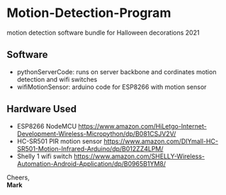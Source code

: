 # Motion-Detection-Program
motion detection software bundle for Halloween decorations 2021

## Software
* pythonServerCode: runs on server backbone and cordinates motion detection and wifi switches
* wifiMotionSensor: arduino code for ESP8266 with motion sensor 

## Hardware Used
* ESP8266 NodeMCU https://www.amazon.com/HiLetgo-Internet-Development-Wireless-Micropython/dp/B081CSJV2V/
* HC-SR501 PIR motion sensor https://www.amazon.com/DIYmall-HC-SR501-Motion-Infrared-Arduino/dp/B012ZZ4LPM/
* Shelly 1 wifi switch https://www.amazon.com/SHELLY-Wireless-Automation-Android-Application/dp/B0965B1YM8/


<div> Cheers, </div> 
<b>Mark</b>